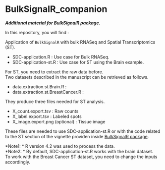# BulkSignalR_companion

***Additional material for BulkSignalR package.***

In this repository, you will find :  

Application of `BulkSignalR` with bulk RNASeq and Spatial Transcriptomics (ST).  

- SDC-application.R : Use case for Bulk RNASeq.  
- SDC-application-st.R :  Use case for ST using the Brain example.  

For ST, you need to extract the raw data before.  
Two datasets described in the manuscript can be retrieved as follows.    
- data.extraction.st.Brain.R  :
- data.extraction.st.BreastCancer.R : 

They produce three files needed for ST analysis.
- X_count.export.tsv : Raw counts
- X_label.export.tsv : Labeled spots
- X_image.export.png (optional) : Tissue image

These files are needed to use SDC-application-st.R or
with the code related to the ST section of the
vignette providen inside [BulkSignalR package](https://github.com/jcolinge/BulkSignalR).  

*Note1: * R version 4.2 was used to process the data.  
*Note2: * By default, SDC-application-st.R works with the brain dataset.  
To work with the Breast Cancer ST dataset, you need to change the inputs accordingly.  